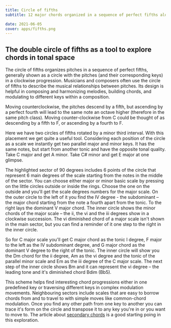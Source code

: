 ```yaml
---
title: Circle of fifths
subtitle: 12 major chords organized in a sequence of perfect fifths along with their relative minors

date: 2021-06-05
cover: apps/fifths.png
---
```


<script setup>
import chordFifths from './fifths.vue'
</script>

<chord-fifths />

## The double circle of fifths as a tool to explore chords in tonal space

The circle of fifths organizes pitches in a sequence of perfect fifths, generally shown as a circle with the pitches (and their corresponding keys) in a clockwise progression. Musicians and composers often use the circle of fifths to describe the musical relationships between pitches. Its design is helpful in composing and harmonizing melodies, building chords, and modulating to different keys within a composition.

Moving counterclockwise, the pitches descend by a fifth, but ascending by a perfect fourth will lead to the same note an octave higher (therefore in the same pitch class). Moving counter-clockwise from C could be thought of as descending by a fifth to F, or ascending by a fourth to F.

Here we have two circles of fifths rotated by a minor third interval. With this placement we get quite a useful tool. Considering each position of the circle as a scale we instantly get two parallel major and minor keys. It has the same notes, but start from another tonic and have the opposite tonal quality. Take C major and get A minor. Take C# minor and get E major at one glimpse.

The highlighted sector of 90 degrees includes 6 points of the circle that represent 6 main degrees of the scale starting from the notes in the middle of the sector. You can choose either major or minor basic scale by pressing on the little circles outside or inside the rings. Choose the one on the outside and you'll get the scale degrees numbers for the major scale. On the outer circle to the left of it you find the IV degree - the subdominant – the major chord starting from the note a fourth apart from the tonic. To the right lays the dominant V major chord. The inner circle shows the minor chords of the major scale – the ii, the vi and the iii degrees show in a clockwise succession. The vi diminished chord of a major scale isn't shown in the main sector, but you can find a reminder of it one step to the right in the inner circle.

So for C major scale you'll get C major chord as the tonic I degree, F major to the left as the IV subdominant degree, and G major chord as the dominant V degree to the right of the tonic. The inner circle will show you the Dm chord for the ii degree, Am as the vi degree and the tonic of the parallel minor scale and Em as the iii degree of the C major scale. The next step of the inner circle shows Bm and it can represent the vi degree – the leading tone and it's diminished chord Bdim (Bb5).

This scheme helps find interesting chord progressions either in one predefined key or traversing different keys in complex modulation movements. Neighbouring sectors include scales that are easy to borrow chords from and to travel to with simple moves like common-chord modulation. Once you find any other path from one key to another you can trace it's form on the circle and transpose it to any key you're in or you want to move to. The article about [secondary chords](https://en.wikipedia.org/wiki/Secondary_chord) is a good starting poing in this exploration.
